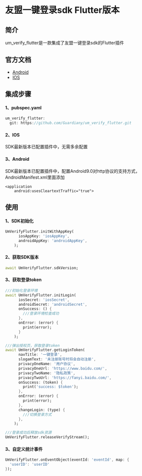 # 友盟一键登录sdk Flutter版本

## 简介
  um_verify_flutter是一款集成了友盟一键登录sdk的Flutter插件

## 官方文档
* [Android](https://developer.umeng.com/docs/143070/detail/144780)
* [IOS](https://developer.umeng.com/docs/143070/detail/144766)

## 集成步骤
#### 1、pubspec.yaml
```Dart
um_verify_flutter:
  git: https://github.com/Guardiany/um_verify_flutter.git
```

#### 2、IOS
SDK最新版本已配置插件中，无需多余配置

#### 3、Android
SDK最新版本已配置插件中，配置Android9.0对http协议的支持方式，AndroidManifest.xml里面添加
```
<application
    android:usesCleartextTraffic="true">
```

## 使用

#### 1、SDK初始化
```Dart
UmVerifyFlutter.initWithAppKey(
      iosAppKey: 'iosAppKey',
      androidAppKey: 'androidAppKey',
    );
```
#### 2、获取SDK版本
```Dart
await UmVerifyFlutter.sdkVersion;
```
#### 3、获取登录token
```Dart
///初始化登录环境
await UmVerifyFlutter.initLogin(
      iosSecret: 'iosSecret',
      androidSecret: 'androidSecret',
      onSuccess: () {
        ///登录环境检查成功
      },
      onError: (error) {
        print(error);
      }
    );

///弹出授权页，获取登录token
await UmVerifyFlutter.getLoginToken(
      navTitle: '一键登录',
      slogamText: '未注册账号时将会自动注册',
      privacyOneName: '用户协议',
      privacyOneUrl: 'https://www.baidu.com/',
      privacyTwoName: '隐私政策',
      privacyTwoUrl: 'https://fanyi.baidu.com/',
      onSuccess: (token) {
        print('success: $token');
      },
      onError: (error) {
        print(error);
      },
      changeLogin: (type) {
        ///切换登录方式
      },
    );

///登录成功后释放sdk资源
UmVerifyFlutter.releaseVerifyStream();
```

#### 3、自定义统计事件
```Dart
UmVerifyFlutter.onEventObject(eventId: 'eventId', map: {
  'userID': 'userID'
});
```